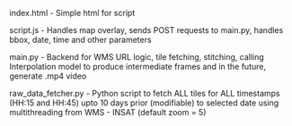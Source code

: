 index.html - Simple html for script


script.js - Handles map overlay, sends POST requests to main.py, handles bbox, date, time and other parameters


main.py - Backend for WMS URL logic, tile fetching, stitching, calling Interpolation model to produce intermediate frames and in the future, generate .mp4 video


raw_data_fetcher.py - Python script to fetch ALL tiles for ALL timestamps (HH:15 and HH:45) upto 10 days prior (modifiable) to selected date using multithreading from WMS - INSAT (default zoom = 5)
